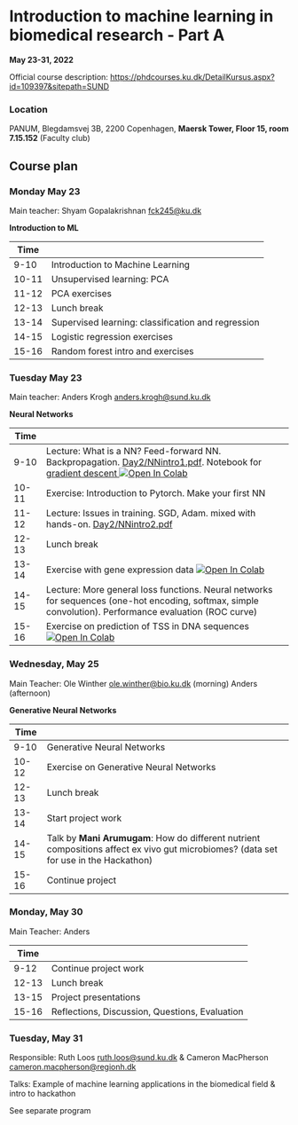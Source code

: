 # Introduction to machine learning in biomedical research - Part A
**May 23-31, 2022**

Official course description:
https://phdcourses.ku.dk/DetailKursus.aspx?id=109397&sitepath=SUND

### Location
PANUM, Blegdamsvej 3B, 2200 Copenhagen, **Maersk Tower, Floor 15, room 7.15.152** (Faculty club)

## Course plan

### Monday May 23
Main teacher: Shyam Gopalakrishnan <fck245@ku.dk>

**Introduction to ML**

| Time |  |
|---|---|
|9-10| Introduction to Machine Learning |
|10-11| Unsupervised learning: PCA|
|11-12| PCA exercises |
|12-13| Lunch break |
|13-14| Supervised learning: classification and regression |
|14-15| Logistic regression exercises |
|15-16| Random forest intro and exercises |

### Tuesday May 23
Main teacher: Anders Krogh <anders.krogh@sund.ku.dk>

**Neural Networks**

| Time |  |
|---|---|
| 9-10| Lecture: What is a NN? Feed-forward NN. Backpropagation. [Day2/NNintro1.pdf](Day2/NNintro1.pdf). Notebook for [gradient descent ](Day2/CoronaData.ipynb) [![Open In Colab](https://colab.research.google.com/assets/colab-badge.svg)](https://colab.research.google.com/github/Center-for-Health-Data-Science/IntroToML/blob/main/Day2/CoronaData.ipynb) |
|10-11| Exercise: Introduction to Pytorch. Make your first NN |
|11-12| Lecture: Issues in training. SGD, Adam. mixed with hands-on. [Day2/NNintro2.pdf](Day2/NNintro2.pdf) |
|12-13| Lunch break |
|13-14| Exercise with gene expression data [![Open In Colab](https://colab.research.google.com/assets/colab-badge.svg)](https://colab.research.google.com/github/Center-for-Health-Data-Science/IntroToML/blob/main/Day2/day2_2_TissueClassification.ipynb)|
|14-15| Lecture: More general loss functions. Neural networks for sequences (one-hot encoding, softmax, simple convolution). Performance evaluation (ROC curve)|
|15-16| Exercise on prediction of TSS in DNA sequences [![Open In Colab](https://colab.research.google.com/assets/colab-badge.svg)](https://colab.research.google.com/github/Center-for-Health-Data-Science/IntroToML/blob/main/Day2/TSSprediction.ipynb) |

### Wednesday, May 25
Main Teacher: Ole Winther <ole.winther@bio.ku.dk> (morning) Anders (afternoon)

**Generative Neural Networks**

| Time |  |
|---|---|
|9-10| Generative Neural Networks |
|10-12| Exercise on Generative Neural Networks |
|12-13| Lunch break |
|13-14| Start project work |
|14-15| Talk by **Mani Arumugam**: How do different nutrient compositions affect ex vivo gut microbiomes? (data set for use in the Hackathon) |
|15-16| Continue project|

### Monday, May 30
Main Teacher: Anders

| Time |  |
|---|---|
|9-12| Continue project work |
|12-13| Lunch break |
|13-15| Project presentations |
|15-16| Reflections, Discussion, Questions, Evaluation|

### Tuesday, May 31
Responsible: Ruth Loos <ruth.loos@sund.ku.dk> & Cameron MacPherson <cameron.macpherson@regionh.dk>

Talks: Example of machine learning applications in the biomedical field & intro to hackathon

See separate program
